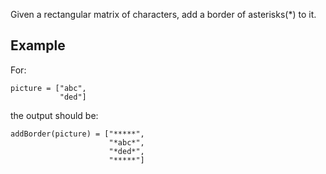 Given a rectangular matrix of characters, add a border of asterisks(*) to it.

## Example

For:
```
picture = ["abc",
           "ded"]
```

the output should be:

```
addBorder(picture) = ["*****",
                      "*abc*",
                      "*ded*",
                      "*****"]
```
